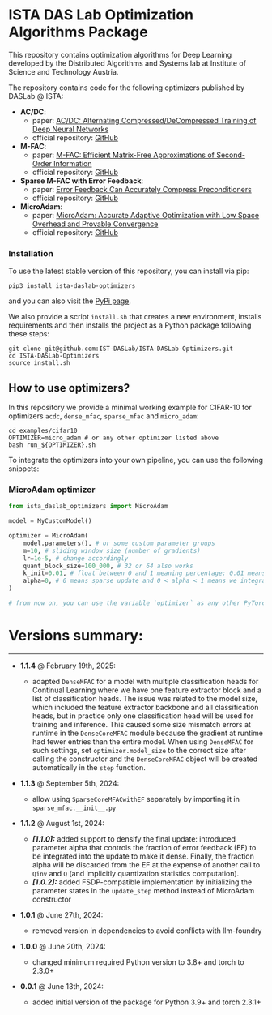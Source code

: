 # ISTA DAS Lab Optimization Algorithms Package
This repository contains optimization algorithms for Deep Learning developed by 
the Distributed Algorithms and Systems lab at Institute of Science and Technology Austria.

The repository contains code for the following optimizers published by DASLab @ ISTA:
- **AC/DC**:
  - paper: [AC/DC: Alternating Compressed/DeCompressed Training of Deep Neural Networks](https://arxiv.org/abs/2106.12379)
  - official repository: [GitHub](https://github.com/IST-DASLab/ACDC)
- **M-FAC**:
  - paper: [M-FAC: Efficient Matrix-Free Approximations of Second-Order Information](https://arxiv.org/abs/2107.03356)
  - official repository: [GitHub](https://github.com/IST-DASLab/M-FAC)
- **Sparse M-FAC with Error Feedback**:
  - paper: [Error Feedback Can Accurately Compress Preconditioners](https://arxiv.org/abs/2306.06098)
  - official repository: [GitHub](https://github.com/IST-DASLab/EFCP/)
- **MicroAdam**:
  - paper: [MicroAdam: Accurate Adaptive Optimization with Low Space Overhead and Provable Convergence](https://arxiv.org/abs/2405.15593)
  - official repository: [GitHub](https://github.com/IST-DASLab/MicroAdam)

### Installation
To use the latest stable version of this repository, you can install via pip:

```shell
pip3 install ista-daslab-optimizers
```

and you can also visit the [PyPi page](https://pypi.org/project/ista-daslab-optimizers/).

We also provide a script `install.sh` that creates a new environment, installs requirements
and then installs the project as a Python package following these steps:

```shell
git clone git@github.com:IST-DASLab/ISTA-DASLab-Optimizers.git
cd ISTA-DASLab-Optimizers
source install.sh
```

## How to use optimizers?

In this repository we provide a minimal working example for CIFAR-10 for optimizers `acdc`, `dense_mfac`, `sparse_mfac` and `micro_adam`:
```shell
cd examples/cifar10
OPTIMIZER=micro_adam # or any other optimizer listed above
bash run_${OPTIMIZER}.sh
```

To integrate the optimizers into your own pipeline, you can use the following snippets:

### MicroAdam optimizer
```python
from ista_daslab_optimizers import MicroAdam

model = MyCustomModel()

optimizer = MicroAdam(
    model.parameters(), # or some custom parameter groups
    m=10, # sliding window size (number of gradients)
    lr=1e-5, # change accordingly
    quant_block_size=100_000, # 32 or 64 also works
    k_init=0.01, # float between 0 and 1 meaning percentage: 0.01 means 1%
    alpha=0, # 0 means sparse update and 0 < alpha < 1 means we integrate fraction alpha from EF to update and then delete it
)

# from now on, you can use the variable `optimizer` as any other PyTorch optimizer
```

# Versions summary:

---
- **1.1.4** @ February 19th, 2025:
  - adapted `DenseMFAC` for a model with multiple classification heads for Continual Learning where we have one feature extractor block and a list of classification heads. The issue was related to the model size, which included the feature extractor backbone and all classification heads, but in practice only one classification head will be used for training and inference. This caused some size mismatch errors at runtime in the `DenseCoreMFAC` module because the gradient at runtime had fewer entries than the entire model. When using `DenseMFAC` for such settings, set `optimizer.model_size` to the correct size after calling the constructor and the `DenseCoreMFAC` object will be created automatically in the `step` function.
- **1.1.3** @ September 5th, 2024:
  - allow using `SparseCoreMFACwithEF` separately by importing it in `sparse_mfac.__init__.py`
- **1.1.2** @ August 1st, 2024:
  - ***[1.1.0]:*** added support to densify the final update: introduced parameter alpha that controls the fraction of error feedback
  (EF) to be integrated into the update to make it dense. Finally, the fraction alpha will be discarded from the EF at
  the expense of another call to `Qinv` and `Q` (and implicitly quantization statistics computation).
  - ***[1.0.2]:*** added FSDP-compatible implementation by initializing the parameter states in the `update_step` method
  instead of MicroAdam constructor

- **1.0.1** @ June 27th, 2024:
  - removed version in dependencies to avoid conflicts with llm-foundry

- **1.0.0** @ June 20th, 2024:
  - changed minimum required Python version to 3.8+ and torch to 2.3.0+

- **0.0.1** @ June 13th, 2024:
  - added initial version of the package for Python 3.9+ and torch 2.3.1+